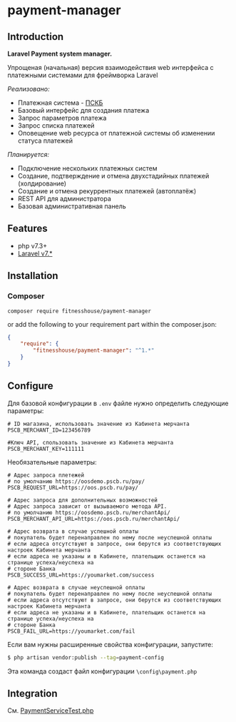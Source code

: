 [comment]: <> ([![Build Status]&#40;https://travis-ci.com/vladmeh/payment-manager.svg?branch=master&#41;]&#40;https://travis-ci.com/vladmeh/payment-manager&#41;)
[comment]: <> ([![StyleCI]&#40;https://github.styleci.io/repos/334944839/shield?branch=master&#41;]&#40;https://github.styleci.io/repos/334944839?branch=master&#41;)
[comment]: <> ([![Codacy Badge]&#40;https://app.codacy.com/project/badge/Grade/654b16db2d794a3fabe5f5f832ca7283&#41;]&#40;https://www.codacy.com/gh/vladmeh/payment-manager/dashboard?utm_source=github.com&amp;utm_medium=referral&amp;utm_content=vladmeh/payment-manager&amp;utm_campaign=Badge_Grade&#41;)
[comment]: <> ([![Latest Stable Version]&#40;https://poser.pugx.org/vladmeh/payment-manager/v&#41;]&#40;//packagist.org/packages/vladmeh/payment-manager&#41; )
[comment]: <> ([![Daily Downloads]&#40;https://poser.pugx.org/vladmeh/payment-manager/d/daily&#41;]&#40;//packagist.org/packages/vladmeh/payment-manager&#41;)
[comment]: <> ([![License]&#40;https://poser.pugx.org/vladmeh/payment-manager/license&#41;]&#40;//packagist.org/packages/vladmeh/payment-manager&#41;)

# payment-manager

## Introduction

**Laravel Payment system manager.**

Упрощеная (начальная) версия взаимодействия web интерфейса с платежными системами для фреймворка Laravel

_Реализовано:_
* Платежная система - [ПСКБ](https://docs.pscb.ru/oos/api.html)
* Базовый интерфейс для создания платежа
* Запрос параметров платежа
* Запрос списка платежей
* Оповещение web ресурса от платежной системы об изменении статуса платежей

_Планируется:_
* Подключение нескольких платежных систем
* Создание, подтверждение и отмена двухстадийных платежей (холдирование)
* Создание и отмена рекуррентных платежей (автоплатёж)
* REST API для администратора 
* Базовая административная панель

## Features
* php v7.3+
* [Laravel v7.*](https://laravel.com/docs/7.x)

## Installation

### Composer

```shell script
composer require fitnesshouse/payment-manager
```

or add the following to your requirement part within the composer.json:

```json
{
    "require": {
        "fitnesshouse/payment-manager": "^1.*"
    }
}
```
## Configure

Для базовой конфигурации в ```.env``` файле нужно определить следующие параметры:

```dotenv
# ID магазина, использовать значение из Кабинета мерчанта
PSCB_MERCHANT_ID=123456789

#Ключ API, спользовать значение из Кабинета мерчанта
PSCB_MERCHANT_KEY=111111
```

Необязательные параметры:

```dotenv
# Адрес запроса плетежей
# по умолчанию https://oosdemo.pscb.ru/pay/
PSCB_REQUEST_URL=https://oos.pscb.ru/pay/

# Адрес запроса для дополнительных возможностей
# Адрес запроса зависит от вызываемого метода API.
# по умолчанию https://oosdemo.pscb.ru/merchantApi/
PSCB_MERCHANT_API_URL=https://oos.pscb.ru/merchantApi/

# Адрес возврата в случае успешной оплаты
# покупатель будет перенаправлен по нему после неуспешной оплаты
# если адреса отсутствуют в запросе, они берутся из соответствующих настроек Кабинета мерчанта
# если адреса не указаны и в Кабинете, плательщик останется на странице успеха/неуспеха на
# стороне Банка       
PSCB_SUCCESS_URL=https://youmarket.com/success

# Адрес возврата в случае неуспешной оплаты
# покупатель будет перенаправлен по нему после неуспешной оплаты
# если адреса отсутствуют в запросе, они берутся из соответствующих настроек Кабинета мерчанта
# если адреса не указаны и в Кабинете, плательщик останется на странице успеха/неуспеха на
# стороне Банка       
PSCB_FAIL_URL=https://youmarket.com/fail
```

Если вам нужны расширенные свойства конфигурации, запустите:

```bash
$ php artisan vendor:publish --tag=payment-config
```

Эта команда создаст файл конфигурации ```\config\payment.php```

## Integration

См. [PaymentServiceTest.php](tests/Pscb/PaymentServiceTest.php)